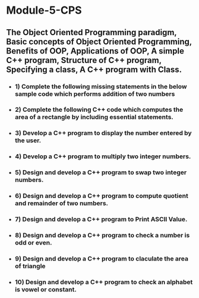 <h1>Module-5-CPS</h1>

<h2> The Object Oriented Programming paradigm, 
Basic concepts of Object Oriented Programming,  Benefits of OOP, 
Applications of OOP,  A simple C++ program, 
Structure of C++ program, Specifying a class, 
A C++ program with Class.</h2>
<ul>
 <li><h3>1) Complete the following missing statements in the below sample code which performs addition of two numbers</h3></li>
 <li><h3>2) Complete the following C++ code which computes the area of a rectangle by including essential statements.</h3></li>
 <li><h3>3) Develop a C++ program to display the number entered by the user.</h3></li>
 <li><h3>4) Develop a C++ program to multiply two integer numbers.</h3></li>
 <li><h3>5) Design and develop a C++ program to swap two integer numbers.</h3></li>
 <li><h3>6) Design and develop a C++ program to compute quotient and remainder of two numbers.</h3></li>
 <li><h3>7)	Design and develop a C++ program to Print ASCII Value.</h3></li>
 <li><h3>8) Design and develop a C++ program to check a number is odd or even.</h3></li>
 <li><h3>9) Design and develop a C++ program to claculate the area of triangle</h3></li>
 <li><h3>10) Design and develop a C++ program to check an alphabet is vowel or constant.</h3></li>
 </ul>
